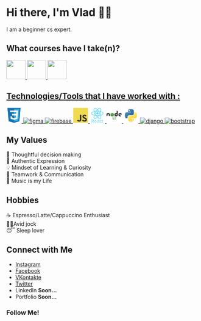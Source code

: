# Hi there, I'm Vlad 👋🏻
I am a beginner cs expert.

## What courses have I take(n)? <br/>
<a href="https://www.coursera.org/learn/machine-learning?" target="_blank"> <img src="https://d3njjcbhbojbot.cloudfront.net/api/utilities/v1/imageproxy/http://coursera-university-assets.s3.amazonaws.com/e8/7cc3d09d3f11e698dfff46d35f2da1/Stanford_Coursera_Logo.png?auto=format%2Ccompress&dpr=1&w=56px&h=56px&auto=format%2Ccompress&dpr=1&w=&h=" width="50" height="50"/> 
<a href="https://www.coursera.org/learn/html-css-javascript-for-web-developers?" target="_blank"><img src="https://d3njjcbhbojbot.cloudfront.net/api/utilities/v1/imageproxy/https://coursera-university-assets.s3.amazonaws.com/74/7ae340ec6911e5b395490a2a565172/JHU-Logo-Square-Mini_180px.png?auto=format%2Ccompress&dpr=1&w=56px&h=56px&auto=format%2Ccompress&dpr=1&w=&h=" width="50" height="50"/>
<a href="https://www.udemy.com/course/self-taught-programmer/" target="_blank"><img src="https://img-a.udemycdn.com/course/240x135/1145562_f53d_2.jpg?8e-1wRwtGv5Hed6vN6VuuCS3MJL6RSWzMSn_riG5ZdSgYFrBPrEbUaFHFXfZQBWTNb1QlLXd_v_diWVVfAORMJ2DfT3LYxYRhTMCOO7Qg9R5uYrsMWJVB8tcO7l8jg" width="50" height="50"/>

## Technologies/Tools that I have worked with :
<a href="https://raw.githubusercontent.com/devicons/devicon/master/icons/html5/html5-original.svg" alt="html5" width="40" height="40" style="max-width:100%;"/>
<a href="https://www.w3schools.com/css/" target="_blank"> <img src="https://raw.githubusercontent.com/devicons/devicon/master/icons/css3/css3-original.svg" alt="css3" width="40" height="40"/> <a href="https://www.figma.com/" target="_blank"> <img src="https://www.vectorlogo.zone/logos/figma/figma-icon.svg" alt="figma" width="40" height="40"/> <a href="https://firebase.google.com/" target="_blank"> <img src="https://www.vectorlogo.zone/logos/firebase/firebase-icon.svg" alt="firebase" width="40" height="40"/> <a href="https://developer.mozilla.org/en-US/docs/Web/JavaScript" target="_blank"> <img src="https://raw.githubusercontent.com/devicons/devicon/master/icons/javascript/javascript-original.svg" alt="javascript" width="40" height="40"/> <a href="https://reactjs.org/" rel="nofollow"> <img src="https://raw.githubusercontent.com/devicons/devicon/master/icons/react/react-original-wordmark.svg" alt="react" width="40" height="40" style="max-width:100%;"> <a href="https://nodejs.org" rel="nofollow"> <img src="https://raw.githubusercontent.com/devicons/devicon/master/icons/nodejs/nodejs-original-wordmark.svg" alt="nodejs" width="40" height="40" style="max-width:100%;"> </a> </a> <a href="https://www.python.org" rel="nofollow"> <img src="https://raw.githubusercontent.com/devicons/devicon/master/icons/python/python-original.svg" alt="python" width="40" height="40" style="max-width:100%;"> </a> <a href="https://www.djangoproject.com/" rel="nofollow"> <img src="https://cdn.iconscout.com/icon/free/png-512/django-2-282855.png" alt="django" width="40" height="40" style="max-width:100%;"> </a> <a href="https://getbootstrap.com/" rel="nofollow"> <img src="https://i2.wp.com/i.pinimg.com/originals/be/94/40/be9440842c51103ad232896b8b0f3706.png" alt="bootstrap" width="40" height="40" style="max-width:100%;"> </a> 


## My Values
🧠 Thoughtful decision making <br/>
🖤 Authentic Expression <br/>
💡 Mindset of Learning & Curiosity <br/>
🙌 Teamwork & Communication <br/>
🎵 Music is my Life

## Hobbies
☕️ Espresso/Latte/Cappuccino Enthusiast <br/>
🏋🏻‍Avid  jock </br>
😴 Sleep lover

## Connect with Me
- [Instagram](https://www.instagram.com/vladislav_henkel/) <br/>
- [Facebook](https://www.facebook.com/vladislav.henkel.3) <br/>
- [VKontakte](https://vk.com/vladislavcodes) <br/>
- [Twitter](https://twitter.com/vladhenkel) <br/>
- LinkedIn <strong>Soon...</strong>
- Portfolio <strong>Soon...</strong>


<h3><blow>Follow Me!<blow/><h3/>
